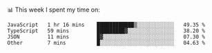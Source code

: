 📊 This week I spent my time on:
<!--START_SECTION:waka-->

```text
JavaScript   1 hr 16 mins    ████████████▒░░░░░░░░░░░░   49.35 %
TypeScript   59 mins         █████████▓░░░░░░░░░░░░░░░   38.20 %
JSON         11 mins         █▓░░░░░░░░░░░░░░░░░░░░░░░   07.30 %
Other        7 mins          █░░░░░░░░░░░░░░░░░░░░░░░░   04.63 %
```

<!--END_SECTION:waka-->

